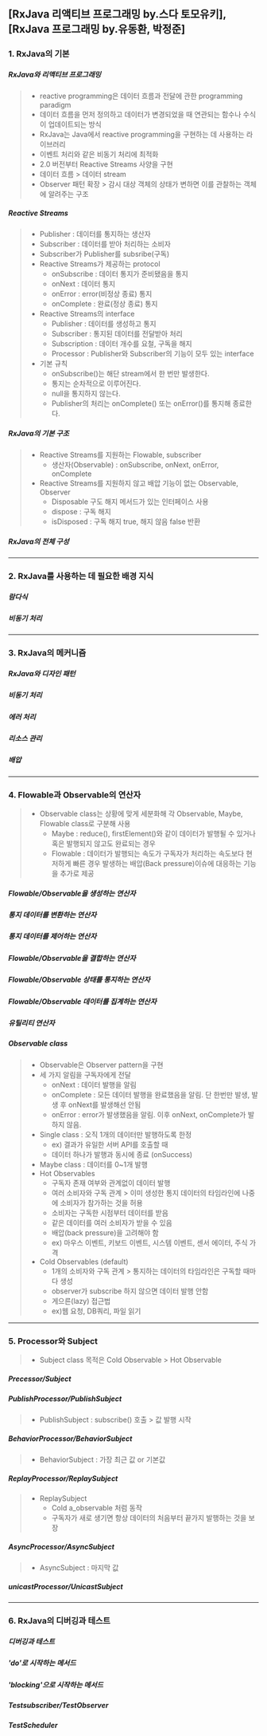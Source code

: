 ## [RxJava 리액티브 프로그래밍 by.스다 토모유키], [RxJava 프로그래밍 by.유동환, 박정준]
### 1. RxJava의 기본
##### RxJava와 리액티브 프로그래밍
> + reactive programming은 데이터 흐름과 전달에 관한 programming paradigm
> + 데이터 흐름을 먼저 정의하고 데이터가 변경되었을 때 연관되는 함수나 수식이 업데이트되는 방식
> + RxJava는 Java에서 reactive programming을 구현하는 데 사용하는 라이브러리
> + 이벤트 처리와 같은 비동기 처리에 최적화
> + 2.0 버전부터 Reactive Streams 사양을 구현
> + 데이터 흐름 > 데이터 stream
> + Observer 패턴 확장 > 감시 대상 객체의 상태가 변하면 이를 관찰하는 객체에 알려주는 구조

##### Reactive Streams  
> + Publisher : 데이터를 통지하는 생산자  
> + Subscriber : 데이터를 받아 처리하는 소비자  
> + Subscriber가 Publisher를 subsribe(구독)  
> + Reactive Streams가 제공하는 protocol  
>   - onSubscribe : 데이터 통지가 준비됐음을 통지
>   - onNext : 데이터 통지
>   - onError : error(비정상 종료) 통지
>   - onComplete : 완료(정상 종료) 통지  
> + Reactive Streams의 interface  
>   - Publisher : 데이터를 생성하고 통지
>   - Subscriber : 통지된 데이터를 전달받아 처리
>   - Subscription : 데이터 개수를 요철, 구독을 해지
>   - Processor : Publisher와 Subscriber의 기능이 모두 있는 interface  
> + 기본 규칙
>   - onSubscribe()는 해단 stream에서 한 번만 발생한다.
>   - 통지는 순차적으로 이루어진다.
>   - null을 통지하지 않는다.
>   - Publisher의 처리는 onComplete() 또는 onError()를 통지해 종료한다.  
    
##### RxJava의 기본 구조  
> + Reactive Streams를 지원하는 Flowable, subscriber
>   - 생산자(Observable) : onSubscribe, onNext, onError, onComplete
> + Reactive Streams를 지원하지 않고 배압 기능이 없는 Observable, Observer
>   - Disposable 구도 해지 메서드가 있는 인터페이스 사용
>   - dispose : 구독 해지
>   - isDisposed : 구독 해지 true, 해지 않음 false 반환
##### RxJava의 전체 구성  


***
### 2. RxJava를 사용하는 데 필요한 배경 지식
##### 람다식
##### 비동기 처리


***
### 3. RxJava의 메커니즘
##### RxJava와 디자인 패턴
##### 비동기 처리
##### 에러 처리
##### 리소스 관리
##### 배압


***
### 4. Flowable과 Observable의 연산자
> + Observable class는 상황에 맞게 세분화해 각 Observable, Maybe, Flowable class로 구분해 사용
>   - Maybe : reduce(), firstElement()와 같이 데이터가 발행될 수 있거나 혹은 발행되지 않고도 완료되는 경우
>   - Flowable : 데이터가 발행되는 속도가 구독자가 처리하는 속도보다 현저하게 빠른 경우 발생하는 배압(Back pressure)이슈에 대응하는 기능을 추가로 제공
  
##### Flowable/Observable을 생성하는 연산자
##### 통지 데이터를 변환하는 연산자
##### 통지 데이터를 제어하는 연산자
##### Flowable/Observable을 결합하는 연산자
##### Flowable/Observable 상태를 통지하는 연산자
##### Flowable/Observable 데이터를 집계하는 연산자
##### 유틸리티 연산자

##### Observable class
> + Observable은 Observer pattern을 구현
> + 세 가지 알림을 구독자에게 전달
>   - onNext : 데이터 발행을 알림
>   - onComplete : 모든 데이터 발행을 완료했음을 알림. 단 한번만 발생, 발생 후 onNext를 발생해선 안됨
>   - onError : error가 발생했음을 알림. 이후 onNext, onComplete가 발하지 않음.
> + Single class : 오직 1개의 데이터만 발행하도록 한정 
>   - ex) 결과가 유일한 서버 API를 호출할 때
>   - 데이터 하나가 발행과 동시에 종료 (onSuccess)
> + Maybe class : 데이터를 0~1개 발행
> + Hot Observables
>   - 구독자 존재 여부와 관계없이 데이터 발행
>   - 여러 소비자와 구독 관계 > 이미 생성한 통지 데이터의 타임라인에 나중에 소비자가 참가하는 것을 허용
>   - 소비자는 구독한 시점부터 데이터를 받음
>   - 같은 데이터를 여러 소비자가 받을 수 있음
>   - 배압(back pressure)을 고려해야 함
>   - ex) 마우스 이벤트, 키보드 이벤트, 시스템 이벤트, 센서 에이터, 주식 가격
> + Cold Observables (default)
>   - 1개의 소비자와 구독 관계 > 통지하는 데이터의 타임라인은 구독할 때마다 생성
>   - observer가 subscribe 하지 않으면 데이터 발행 안함
>   - 게으른(lazy) 접근법
>   - ex)웹 요청, DB쿼리, 파일 읽기


***
### 5. Processor와 Subject
> + Subject class 목적은 Cold Observable > Hot Observable
##### Precessor/Subject
##### PublishProcessor/PublishSubject
> + PublishSubject : subscribe() 호출 > 값 발행 시작
##### BehaviorProcessor/BehaviorSubject
> + BehaviorSubject : 가장 최근 값 or 기본값
##### ReplayProcessor/ReplaySubject
> + ReplaySubject 
>   - Cold a_observable 처럼 동작
>   - 구독자가 새로 생기면 항상 데이터의 처음부터 끝가지 발행하는 것을 보장
##### AsyncProcessor/AsyncSubject
> + AsyncSubject : 마지막 값
##### unicastProcessor/UnicastSubject


***
### 6. RxJava의 디버깅과 테스트
##### 디버깅과 테스트
##### 'do'로 시작하는 메서드
##### 'blocking'으로 시작하는 메서드
##### Testsubscriber/TestObserver
##### TestScheduler